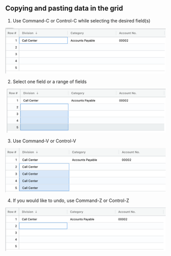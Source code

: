 ## Copying and pasting data in the grid 

1.  Use Command-C or Control-C while selecting the desired field(s)

<img src="../assets/copy.png"  style="width:700px" class="border"></img>

2.  Select one field or a range of fields

<img src="../assets/copy1.png"  style="width:700px" class="border"></img>

3.  Use Command-V or Control-V 

<img src="../assets/copy2.png"  style="width:700px" class="border"></img>

4.  If you would like to undo, use Command-Z or Control-Z

<img src="../assets/copy3.png"  style="width:700px" class="border"></img>